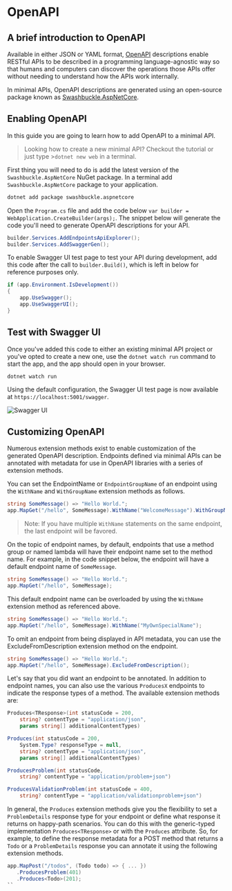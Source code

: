 # OpenAPI

## A brief introduction to OpenAPI
Available in either JSON or YAML format, [OpenAPI](https://swagger.io/specification/) descriptions enable RESTful APIs to be described in a programming language-agnostic way so that humans and computers can discover the operations those APIs offer without needing to understand how the APIs work internally. 

In minimal APIs, OpenAPI descriptions are generated using an open-source package known as [Swashbuckle.AspNetCore](https://www.nuget.org/packages/Swashbuckle.AspNetCore/). 

## Enabling OpenAPI

In this guide you are going to learn how to add OpenAPI to a minimal API. 

>Looking how to create a new minimal API?  Checkout the tutorial or just type >`dotnet new web` in a terminal.  

First thing you will need to do is add the latest version of the `Swashbuckle.AspNetCore` NuGet package. In a terminal add `Swashbuckle.AspNetCore` package to your application.

``` bash
dotnet add package swashbuckle.aspnetcore
```

Open the `Program.cs` file and add the code below `var builder = WebApplication.CreateBuilder(args);`. The snippet below will generate the code you'll need to generate OpenAPI descriptions for your API. 

```csharp
builder.Services.AddEndpointsApiExplorer();
builder.Services.AddSwaggerGen();
```

To enable Swagger UI test page to test your API during development, add this code after the call to `builder.Build()`, which is left in below for reference purposes only. 

```csharp
if (app.Environment.IsDevelopment())
{
    app.UseSwagger();
    app.UseSwaggerUI();
}
```

## Test with Swagger UI

Once you've added this code to either an existing minimal API project or you've opted to create a new one, use the `dotnet watch run` command to start the app, and the app should open in your browser. 

```
dotnet watch run
```

Using the default configuration, the Swagger UI test page is now available at `https://localhost:5001/swagger`. 

![Swagger UI](https://github.com/bradygaster/minimal-apis.github.io/blob/bradyg/openapi-doc/src/.vuepress/public/openapi/swagger-ui.png?raw=true)

## Customizing OpenAPI

Numerous extension methods exist to enable customization of the generated OpenAPI description. Endpoints defined via minimal APIs can be annotated with metadata for use in OpenAPI libraries with a series of extension methods.

You can set the EndpointName or `EndpointGroupName` of an endpoint using the `WithName` and `WithGroupName` extension methods as follows.

```csharp
string SomeMessage() => "Hello World.";
app.MapGet("/hello", SomeMessage).WithName("WelcomeMessage").WithGroupName("Greetings");
```

> Note: If you have multiple `WithName` statements on the same endpoint, the last endpoint will be favored.

On the topic of endpoint names, by default, endpoints that use a method group or named lambda will have their endpoint name set to the method name. For example, in the code snippet below, the endpoint will have a default endpoint name of `SomeMessage`.

```csharp
string SomeMessage() => "Hello World.";
app.MapGet("/hello", SomeMessage);
```

This default endpoint name can be overloaded by using the `WithName` extension method as referenced above.

```csharp
string SomeMessage() => "Hello World.";
app.MapGet("/hello", SomeMessage).WithName("MyOwnSpecialName");
```

To omit an endpoint from being displayed in API metadata, you can use the ExcludeFromDescription extension method on the endpoint.

```csharp
string SomeMessage() => "Hello World.";
app.MapGet("/hello", SomeMessage).ExcludeFromDescription();
```

Let's say that you did want an endpoint to be annotated. In addition to endpoint names, you can also use the various `ProducesX` endpoints to indicate the response types of a method. The available extension methods are:

```csharp
Produces<TResponse>(int statusCode = 200, 
    string? contentType = "application/json", 
    params string[] additionalContentTypes)

Produces(int statusCode = 200, 
    System.Type? responseType = null, 
    string? contentType = "application/json", 
    params string[] additionalContentTypes)

ProducesProblem(int statusCode, 
    string? contentType = "application/problem+json")

ProducesValidationProblem(int statusCode = 400, 
    string? contentType = "application/validationproblem+json")
```

In general, the `Produces` extension methods give you the flexibility to set a `ProblemDetails` response type for your endpoint or define what response it returns on happy-path scenarios. You can do this with the generic-typed implementation `Produces<TResponse>` or with the `Produces` attribute. So, for example, to define the response metadata for a POST method that returns a `Todo` or a `ProblemDetails` response you can annotate it using the following extension methods.

```csharp
app.MapPost("/todos", (Todo todo) => { ... })
   .ProducesProblem(401)
   .Produces<Todo>(201);
``
